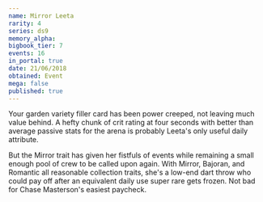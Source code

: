 ```yaml
---
name: Mirror Leeta
rarity: 4
series: ds9
memory_alpha:
bigbook_tier: 7
events: 16
in_portal: true
date: 21/06/2018
obtained: Event
mega: false
published: true
---
```


Your garden variety filler card has been power creeped, not leaving much value behind. A hefty chunk of crit rating at four seconds with better than average passive stats for the arena is probably Leeta's only useful daily attribute.

But the Mirror trait has given her fistfuls of events while remaining a small enough pool of crew to be called upon again. With Mirror, Bajoran, and Romantic all reasonable collection traits, she's a low-end dart throw who could pay off after an equivalent daily use super rare gets frozen. Not bad for Chase Masterson's easiest paycheck.
